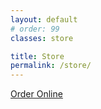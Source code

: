 ```yaml
---
layout: default
# order: 99
classes: store

title: Store
permalink: /store/
---
```


<a href='https://mkt.com/katiemkblaede' class='sq-embed-menu' data-menu-item-images='large' data-menu-accent-color='83b3b3' data-menu-template='row' data-menu-border='show' data-menu-item-descriptions='hide' >Order Online</a>
<script src="https://cdn.sq-api.com/market/embed.js" charset="utf-8"></script>
